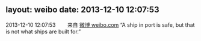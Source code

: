 layout: weibo
date: 2013-12-10 12:07:53
---
<meta name="referrer" content="no-referrer" />

2013-12-10 12:07:53  &nbsp;&nbsp;&nbsp;&nbsp;&nbsp;&nbsp; 来自 <a href="http://weibo.com/" rel="nofollow">微博 weibo.com</a>
“A ship in port is safe, but that is not what ships are built for.” ​​​
